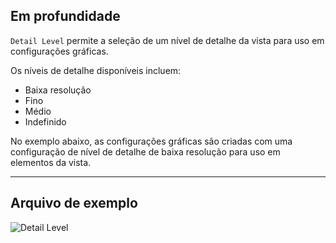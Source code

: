 ## Em profundidade
`Detail Level` permite a seleção de um nível de detalhe da vista para uso em configurações gráficas.

Os níveis de detalhe disponíveis incluem:
- Baixa resolução
- Fino
- Médio
- Indefinido

No exemplo abaixo, as configurações gráficas são criadas com uma configuração de nível de detalhe de baixa resolução para uso em elementos da vista.
___
## Arquivo de exemplo

![Detail Level](./DSRevitNodesUI.DetailLevel_img.jpg)
